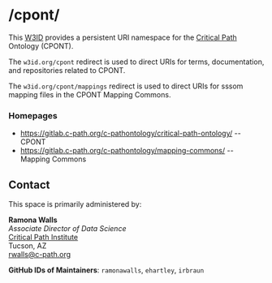# /cpont/

This [W3ID](https://w3id.org) provides a persistent URI namespace for the [Critical Path](https://c-path.org/) Ontology (CPONT).

The `w3id.org/cpont` redirect is used to direct URIs for terms, documentation, and repositories related to CPONT.

The `w3id.org/cpont/mappings` redirect is used to direct URIs for sssom mapping files in the CPONT Mapping Commons.

### Homepages
- https://gitlab.c-path.org/c-pathontology/critical-path-ontology/  --  CPONT
- https://gitlab.c-path.org/c-pathontology/mapping-commons/  --  Mapping Commons

## Contact
This space is primarily administered by:  

**Ramona Walls**  
*Associate Director of Data Science*  
[Critical Path Institute](https://c-path.org/)  
Tucson, AZ  
<rwalls@c-path.org>  

**GitHub IDs of Maintainers**: `ramonawalls`, `ehartley`, `irbraun`
